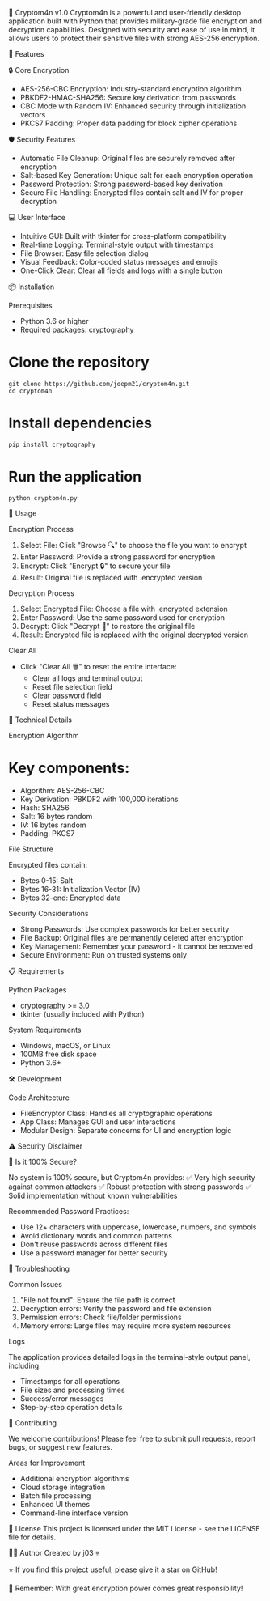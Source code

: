 🔐 Cryptom4n v1.0
Cryptom4n is a powerful and user-friendly desktop application built with Python that provides military-grade file encryption and decryption capabilities. Designed with security and ease of use in mind, it allows users to protect their sensitive files with strong AES-256 encryption.

🚀 Features

🔒 Core Encryption

 - AES-256-CBC Encryption: Industry-standard encryption algorithm
 - PBKDF2-HMAC-SHA256: Secure key derivation from passwords
 - CBC Mode with Random IV: Enhanced security through initialization vectors
 - PKCS7 Padding: Proper data padding for block cipher operations

🛡️ Security Features
 
 - Automatic File Cleanup: Original files are securely removed after encryption
 - Salt-based Key Generation: Unique salt for each encryption operation
 - Password Protection: Strong password-based key derivation
 - Secure File Handling: Encrypted files contain salt and IV for proper decryption

💻 User Interface

 - Intuitive GUI: Built with tkinter for cross-platform compatibility
 - Real-time Logging: Terminal-style output with timestamps
 - File Browser: Easy file selection dialog
 - Visual Feedback: Color-coded status messages and emojis
 - One-Click Clear: Clear all fields and logs with a single button

📦 Installation

Prerequisites

 - Python 3.6 or higher
 - Required packages: cryptography

# Clone the repository
    git clone https://github.com/joepm21/cryptom4n.git
    cd cryptom4n

# Install dependencies
    pip install cryptography

# Run the application
    python cryptom4n.py

🎯 Usage

Encryption Process
 
 1. Select File: Click "Browse 🔍" to choose the file you want to encrypt
 2. Enter Password: Provide a strong password for encryption
 3. Encrypt: Click "Encrypt 🔒" to secure your file
 4. Result: Original file is replaced with .encrypted version

Decryption Process

 1. Select Encrypted File: Choose a file with .encrypted extension
 2. Enter Password: Use the same password used for encryption
 3. Decrypt: Click "Decrypt 🔑" to restore the original file
 4. Result: Encrypted file is replaced with the original decrypted version

Clear All

- Click "Clear All 🗑️" to reset the entire interface:
  * Clear all logs and terminal output
  * Reset file selection field
  * Clear password field
  * Reset status messages

🔧 Technical Details

Encryption Algorithm

# Key components:
- Algorithm: AES-256-CBC
- Key Derivation: PBKDF2 with 100,000 iterations
- Hash: SHA256
- Salt: 16 bytes random
- IV: 16 bytes random
- Padding: PKCS7

File Structure

Encrypted files contain:

 - Bytes 0-15: Salt
 - Bytes 16-31: Initialization Vector (IV)
 - Bytes 32-end: Encrypted data

Security Considerations

 - Strong Passwords: Use complex passwords for better security
 - File Backup: Original files are permanently deleted after encryption
 - Key Management: Remember your password - it cannot be recovered
 - Secure Environment: Run on trusted systems only

📋 Requirements

Python Packages

 * cryptography >= 3.0
 * tkinter (usually included with Python)

System Requirements

 * Windows, macOS, or Linux
 * 100MB free disk space
 * Python 3.6+

🛠️ Development

Code Architecture

 - FileEncryptor Class: Handles all cryptographic operations
 - App Class: Manages GUI and user interactions
 - Modular Design: Separate concerns for UI and encryption logic

⚠️ Security Disclaimer

🔐 Is it 100% Secure?

No system is 100% secure, but Cryptom4n provides:
✅ Very high security against common attackers
✅ Robust protection with strong passwords
✅ Solid implementation without known vulnerabilities

Recommended Password Practices:

 - Use 12+ characters with uppercase, lowercase, numbers, and symbols
 - Avoid dictionary words and common patterns
 - Don't reuse passwords across different files
 - Use a password manager for better security

🐛 Troubleshooting

Common Issues

1. "File not found": Ensure the file path is correct
2. Decryption errors: Verify the password and file extension
3. Permission errors: Check file/folder permissions
4. Memory errors: Large files may require more system resources

Logs

The application provides detailed logs in the terminal-style output panel, including:

 - Timestamps for all operations
 - File sizes and processing times
 - Success/error messages
 - Step-by-step operation details

🤝 Contributing

We welcome contributions! Please feel free to submit pull requests, report bugs, or suggest new features.

Areas for Improvement

 - Additional encryption algorithms
 - Cloud storage integration
 - Batch file processing
 - Enhanced UI themes
 - Command-line interface version

📄 License
This project is licensed under the MIT License - see the LICENSE file for details.

👨‍💻 Author
Created by j03 💀

⭐ If you find this project useful, please give it a star on GitHub!

🔐 Remember: With great encryption power comes great responsibility!
